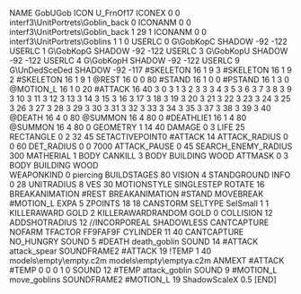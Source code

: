 NAME 			GobUGob
ICON 			U_FrnOf17
ICONEX 0 0 interf3\UnitPortrets\Goblin_back 0
ICONANM 0 0 interf3\UnitPortrets\Goblin_back 1 29 1
ICONANM 0 0 interf3\UnitPortrets\Goblins 1 1 0
USERLC 			0 G\GobKopC SHADOW -92 -122
USERLC 			1 G\GobKopG SHADOW -92 -122
USERLC 			3 G\GobKopU SHADOW -92 -122
USERLC 			4 G\GobKopH SHADOW -92 -122
USERLC 			9 G\UnDedSceDed SHADOW -92 -117
#SKELETON               16 1 9 3
#SKELETON               16 1 9 2
#SKELETON               16 1 9 1
@REST      		16 0 0 80
#STAND     		16 1 0 0
#PSTAND    		16 1 3 0
@MOTION_L  		16 1 0 20
#ATTACK    		16 40 3 0 3 1 3 2 3 3 3 4 3 5 3 6 3 7 3 8 3 9 3 10 3 11 3 12 3 13 3 14 3 15 3 16 3 17 3 18 3 19 3 20 3 21 3 22 3 23 3 24 3 25 3 26 3 27 3 28 3 29 3 30 3 31 3 32 3 33 3 34 3 35 3 37 3 38 3 39 3 40
@DEATH     		16 4 0 80 
@SUMMON     		16 4 80  0 
#DEATHLIE1 		16 1 4 80
@SUMMON     		16 4 80 0
GEOMETRY 		1 14 40
DAMAGE   		0 3
LIFE     		25
RECTANGLE 		0 2 32 45
SETACTIVEPOINT0 	#ATTACK 14
ATTACK_RADIUS 		0 0 60
DET_RADIUS 		0 0 7000
ATTACK_PAUSE 		0 45
SEARCH_ENEMY_RADIUS 	300
MATHERIAL 		1 BODY
CANKILL 3 BODY BUILDING WOOD
ATTMASK 0 3 BODY BUILDING WOOD  
WEAPONKIND 		0 piercing
BUILDSTAGES 		80
VISION 			4
STANDGROUND
INFO 			0 28
UNITRADIUS 		8
VES 			30
MOTIONSTYLE 		SINGLESTEP
ROTATE 			16
BREAKANIMATION 		#REST
BREAKANIMATION 		#STAND
MOVEBREAK		#MOTION_L
EXPA 			5
ZPOINTS 18 18
CANSTORM
SELTYPE SelSmall 1 1
KILLERAWARD             GOLD 2
KILLERAWARDRANDOM       GOLD 0
COLLISION 12
ADDSHOTRADIUS 12
//INCORPOREAL
SHADOWLESS
CANTCAPTURE
NOFARM
TFACTOR FF9FAF9F
CYLINDER 11 40
CANTCAPTURE
NO_HUNGRY
SOUND 5 #DEATH death_goblin
SOUND 14 #ATTACK attack_spear
SOUNDFRAME2 #ATTACK 19
!TEMP  1 40 models\empty\empty.c2m models\empty\emptya.c2m
ANMEXT #ATTACK #TEMP 0 0 0 1 0
SOUND 12 #TEMP attack_goblin
SOUND 9 #MOTION_L move_goblins
SOUNDFRAME2 #MOTION_L 19
ShadowScaleX 0.5
[END]
